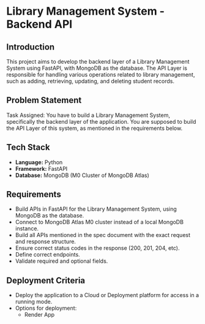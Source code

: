 # Library Management System - Backend API

## Introduction
This project aims to develop the backend layer of a Library Management System using FastAPI, with MongoDB as the database. The API Layer is responsible for handling various operations related to library management, such as adding, retrieving, updating, and deleting student records.



## Problem Statement
Task Assigned: You have to build a Library Management System, specifically the backend layer of the application. You are supposed to build the API Layer of this system, as mentioned in the requirements below.

## Tech Stack
- **Language:** Python
- **Framework:** FastAPI
- **Database:** MongoDB (M0 Cluster of MongoDB Atlas)

## Requirements
- Build APIs in FastAPI for the Library Management System, using MongoDB as the database.
- Connect to MongoDB Atlas M0 cluster instead of a local MongoDB instance.
- Build all APIs mentioned in the spec document with the exact request and response structure.
- Ensure correct status codes in the response (200, 201, 204, etc).
- Define correct endpoints.
- Validate required and optional fields.

## Deployment Criteria
- Deploy the application to a Cloud or Deployment platform for access in a running mode.
- Options for deployment:
  - Render App 
